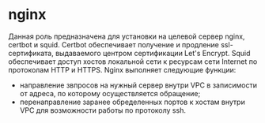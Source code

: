 nginx
=========

Данная роль предназначена для установки на целевой сервер nginx, certbot и squid.
Certbot обеспечивает получение и продление ssl-сертификата, выдаваемого центром сертификации Let's Encrypt.
Squid обеспечивает доступ хостов локальной сети к ресурсам сети Internet по протоколам HTTP и HTTPS.
Nginx выполняет следующие функции:
- направление звпросов на нужный сервер внутри VPC в записимости от адреса, по которому осуществляется обращение;
- перенаправление заранее обределенных портов к хостам внутри VPC для возможности работы по протоколу ssh.

